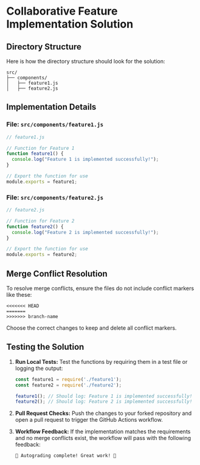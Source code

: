 # Collaborative Feature Implementation Solution

## Directory Structure
Here is how the directory structure should look for the solution:

```plaintext
src/
├── components/
│   ├── feature1.js
│   ├── feature2.js
```

## Implementation Details

### File: `src/components/feature1.js`
```javascript
// feature1.js

// Function for Feature 1
function feature1() {
  console.log("Feature 1 is implemented successfully!");
}

// Export the function for use
module.exports = feature1;
```

### File: `src/components/feature2.js`
```javascript
// feature2.js

// Function for Feature 2
function feature2() {
  console.log("Feature 2 is implemented successfully!");
}

// Export the function for use
module.exports = feature2;
```

## Merge Conflict Resolution

To resolve merge conflicts, ensure the files do not include conflict markers like these:

```plaintext
<<<<<<< HEAD
=======
>>>>>>> branch-name
```

Choose the correct changes to keep and delete all conflict markers.

## Testing the Solution

1. **Run Local Tests:**
   Test the functions by requiring them in a test file or logging the output:
   ```javascript
   const feature1 = require('./feature1');
   const feature2 = require('./feature2');

   feature1(); // Should log: Feature 1 is implemented successfully!
   feature2(); // Should log: Feature 2 is implemented successfully!
   ```

2. **Pull Request Checks:**
   Push the changes to your forked repository and open a pull request to trigger the GitHub Actions workflow.

3. **Workflow Feedback:**
   If the implementation matches the requirements and no merge conflicts exist, the workflow will pass with the following feedback:

   ```plaintext
   🎉 Autograding complete! Great work! 🚀
   
